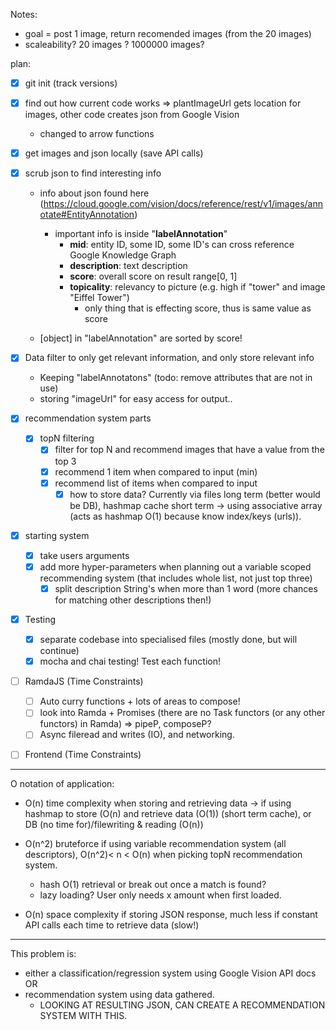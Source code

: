 Notes: 
- goal = post 1 image, return recomended images (from the 20 images)
- scaleability? 20 images ? 1000000 images?

plan:
- [x] git init (track versions)

- [x] find out how current code works => plantImageUrl gets location for images, other code creates json from Google Vision
  - changed to arrow functions

- [x] get images and json locally (save API calls)
- [x] scrub json to find interesting info
  - info about json found here (https://cloud.google.com/vision/docs/reference/rest/v1/images/annotate#EntityAnnotation)
    - important info is inside "**labelAnnotation**"
      - **mid**: entity ID, some ID, some ID's can cross reference Google Knowledge Graph
      - **description**: text description
      - **score**: overall score on result range[0, 1]
      - **topicality**: relevancy to picture (e.g. high if "tower" and image "Eiffel Tower") 
        - only thing that is effecting score, thus is same value as score
  
  - [object] in "labelAnnotation" are sorted by score!

- [x] Data filter to only get relevant information, and only store relevant info
  - Keeping "labelAnnotatons" (todo: remove attributes that are not in use)
  - storing "imageUrl" for easy access for output..

- [x] recommendation system parts
  - [x] topN filtering
    - [x] filter for top N and recommend images that have a value from the top 3
    - [x] recommend 1 item when compared to input (min)
    - [x] recommend list of items when compared to input
      - [x] how to store data? Currently via files long term (better would be DB), hashmap cache short term -> using associative array (acts as hashmap O(1) because know index/keys (urls)).

- [x] starting system
  - [x] take users arguments
  - [x] add more hyper-parameters when planning out a variable scoped recommending system (that includes whole list, not just top three)
    - [x] split description String's when more than 1 word (more chances for matching other descriptions then!)

- [x] Testing
  - [x] separate codebase into specialised files (mostly done, but will continue)
  - [x] mocha and chai testing! Test each function!

- [ ] RamdaJS (Time Constraints)
  - [ ] Auto curry functions + lots of areas to compose!
  - [ ] look into Ramda + Promises (there are no Task functors (or any other functors) in Ramda) => pipeP, composeP?
  - [ ] Async fileread and writes (IO), and networking.

- [ ] Frontend (Time Constraints)

-----

O notation of application:
- O(n) time complexity when storing and retrieving data -> if using hashmap to store (O(n) and retrieve data (O(1)) (short term cache), or DB (no time for)/filewriting & reading (O(n))

- O(n^2) bruteforce if using variable recommendation system (all descriptors), O(n^2)< n < O(n) when picking topN recommendation system.
  - hash O(1) retrieval or break out once a match is found?
  - lazy loading? User only needs x amount when first loaded.

- O(n) space complexity if storing JSON response, much less if constant API calls each time to retrieve data (slow!)

-----

This problem is:
- either a classification/regression system using Google Vision API docs OR
- recommendation system using data gathered.
  - LOOKING AT RESULTING JSON, CAN CREATE A RECOMMENDATION SYSTEM WITH THIS.